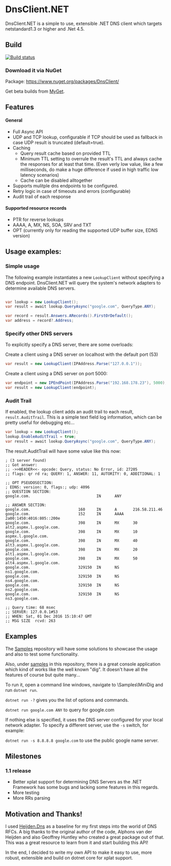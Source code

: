 # DnsClient.NET
DnsClient.NET is a simple to use, extensible .NET DNS client which targets netstandard1.3 or higher and .Net 4.5.

## Build

[![Build status](https://ci.appveyor.com/api/projects/status/y1nlxim8tkv7w3f4?svg=true)](https://ci.appveyor.com/project/MichaCo/dnsclient-net)

### Download it via NuGet
Package: https://www.nuget.org/packages/DnsClient/

Get beta builds from [MyGet](https://www.myget.org/feed/dnsclient/package/nuget/DnsClient).

## Features
#### General
* Full Async API
* UDP and TCP lookup, configurable if TCP should be used as fallback in case UDP result is truncated (default=true).
* Caching
  * Query result cache based on provided TTL 
  * Minimum TTL setting to overrule the result's TTL and always cache the responses for at least that time. (Even verly low value, like a few milliseconds, do make a huge difference if used in high traffic low latency scenarios)
  * Cache can be disabled alltogether
* Supports mulitple dns endpoints to be configured.
* Retry logic in case of timeouts and errors (configurable)
* Audit trail of each response

#### Supported resource records
* PTR for reverse lookups
* AAAA, A, MX, NS, SOA, SRV and TXT
* OPT (currently only for reading the supported UDP buffer size, EDNS version)

## Usage examples:
### Simple usage
The following example instantiates a new `LookupClient` without specifying a DNS endpoint. 
DnsClient.NET will query the system's network adapters to determine available DNS servers.

``` csharp

var lookup = new LookupClient();
var result = await lookup.QueryAsync("google.com", QueryType.ANY);

var record = result.Answers.ARecords().FirstOrDefault();
var address = record?.Address;

``` 

### Specify other DNS servers
To explicitly specify a DNS server, there are some overloads:

Create a client using a DNS server on localhost with the default port (53)

``` csharp
var result = new LookupClient(IPAddress.Parse("127.0.0.1"));
```

Create a client using a DNS server on port 5000:

``` csharp
var endpoint = new IPEndPoint(IPAddress.Parse("192.168.178.23"), 5000);
var result = new LookupClient(endpoint);
```

### Audit Trail
If enabled, the lookup client adds an audit trail to each result, `result.AuditTrail`. This is a simple text field log information, which can be pretty useful for debugging etc...

```csharp
var lookup = new LookupClient();
lookup.EnableAuditTrail = true;
var result = await lookup.QueryAsync("google.com", QueryType.ANY);
```

The result.AuditTrail will have some value like this now:

```
; (3 server found)
;; Got answer:
;; ->>HEADER<<- opcode: Query, status: No Error, id: 27205
;; flags: qr rd ra; QUERY: 1, ANSWER: 11, AUTORITY: 0, ADDITIONAL: 1

;; OPT PSEUDOSECTION:
; EDNS: version: 0, flags:; udp: 4096
;; QUESTION SECTION:
google.com.                             IN      ANY

;; ANSWER SECTION:
google.com.                     160     IN      A       216.58.211.46
google.com.                     152     IN      AAAA    2a00:1450:4016:805::200e
google.com.                     398     IN      MX      30 alt2.aspmx.l.google.com.
google.com.                     398     IN      MX      10 aspmx.l.google.com.
google.com.                     398     IN      MX      40 alt3.aspmx.l.google.com.
google.com.                     398     IN      MX      20 alt1.aspmx.l.google.com.
google.com.                     398     IN      MX      50 alt4.aspmx.l.google.com.
google.com.                     329150  IN      NS      ns1.google.com.
google.com.                     329150  IN      NS      ns4.google.com.
google.com.                     329150  IN      NS      ns2.google.com.
google.com.                     329150  IN      NS      ns3.google.com.

;; Query time: 68 msec
;; SERVER: 127.0.0.1#53
;; WHEN: Sat, 01 Dec 2016 15:10:47 GMT
;; MSG SIZE  rcvd: 263
```


## Examples

The [Samples](https://github.com/MichaCo/DnsClient.NET.Samples) repository will have some solutions to showcase the usage and also to test some functionality.

Also, under [samples](https://github.com/MichaCo/DnsClient.NET/tree/dev/samples) in this repository, there is a great console application which kind of works like the well known "dig".
It doesn't have all the features of course but quite many...

To run it, open a command line windows, navigate to \Samples\MiniDig and run `dotnet run`.

`dotnet run -?` gives you the list of options and commands.

`dotnet run google.com ANY` to query for google.com

If nothing else is specified, it uses the DNS server configured for your local network adapter.
To specify a different server, use the `-s` switch, for example:

`dotnet run -s 8.8.8.8 google.com` to use the public google name server.

## Milestones
### 1.1 release
* Better xplat support for determining DNS Servers as the .NET Framework has some bugs and lacking some features in this regards.
* More testing
* More RRs parsing

## Motivation and Thanks!
I used [Heijden.Dns](https://github.com/ghuntley/Heijden.Dns) as a baseline for my first steps into the world of DNS RFCs. A big thanks to the original author of the code, Alphons van der Heijden and also Geoffrey Huntley who created a great package out of that. This was a great resource to learn from it and start building this API!

In the end, I decided to write my own API to make it easy to use, more robust, extensible and build on dotnet core for xplat support.
